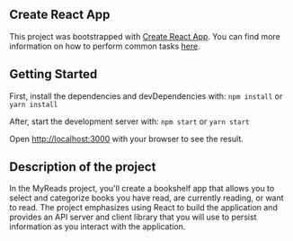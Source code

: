 ## Create React App

This project was bootstrapped with [Create React App](https://github.com/facebook/create-react-app). You can find more information on how to perform common tasks [here](https://github.com/facebook/create-react-app/blob/main/packages/cra-template/template/README.md).

## Getting Started

First, install the dependencies and devDependencies with: `npm install` or `yarn install`

After, start the development server with: `npm start` or `yarn start`

Open [http://localhost:3000](http://localhost:3000) with your browser to see the result.

## Description of the project

In the MyReads project, you'll create a bookshelf app that allows you to select and categorize books you have read, are currently reading, or want to read. The project emphasizes using React to build the application and provides an API server and client library that you will use to persist information as you interact with the application.
